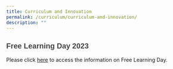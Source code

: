```yaml
---
title: Curriculum and Innovation
permalink: /curriculum/curriculum-and-innovation/
description: ""
---
```

<h2 style="text-align: left;"><span style="background-color: initial; font-size: 0.9375em;"><font face="arial, sans-serif" color="#444444">Free Learning Day 2023</font></span></h2>

Please click&nbsp;[here](https://sites.google.com/moe.edu.sg/efpsfreelearningday/home) to access the information on Free Learning Day.